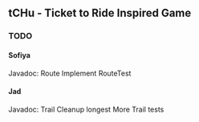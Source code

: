 ## tCHu - Ticket to Ride Inspired Game

### TODO

#### Sofiya
Javadoc: Route
Implement RouteTest
#### Jad
Javadoc: Trail
Cleanup longest
More Trail tests